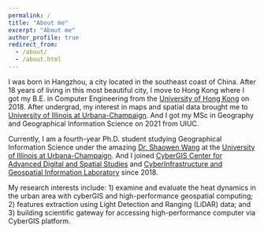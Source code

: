 ```yaml
---
permalink: /
title: "About me"
excerpt: "About me"
author_profile: true
redirect_from: 
  - /about/
  - /about.html
---
```


I was born in Hangzhou, a city located in the southeast coast of China. After 18 years of living in this most beautiful city, I move to Hong Kong where I got my B.E. in Computer Engineering from the [University of Hong Kong](https://www.hku.hk/) on 2018. After undergrad, my interest in maps and spatial data brought me to [University of Illinois at Urbana-Champaign](https://illinois.edu/). And I got my MSc in Geography and Geographical Information Science on 2021 from UIUC.

Currently, I am a fourth-year Ph.D. student studying Geographical Information Science under the amazing [Dr. Shaowen Wang](https://ggis.illinois.edu/directory/profile/shaowen) at the [University of Illinois at Urbana-Champaign](https://illinois.edu/). And I joined [CyberGIS Center for Advanced Digital and Spatial Studies](https://cybergis.illinois.edu/) and 
[CyberInfrastructure and Geospatial Information Laboratory](https://cigi.illinois.edu/shaowen-wang/home/) since 2018. 

My research interests include: 1) examine and evaluate the heat dynamics in the urban area with cyberGIS and high-performance geospatial computing; 2) features extraction using Light Detection and Ranging (LiDAR) data; and 3) building scientific gateway for accessing high-performance computer via CyberGIS platform.
